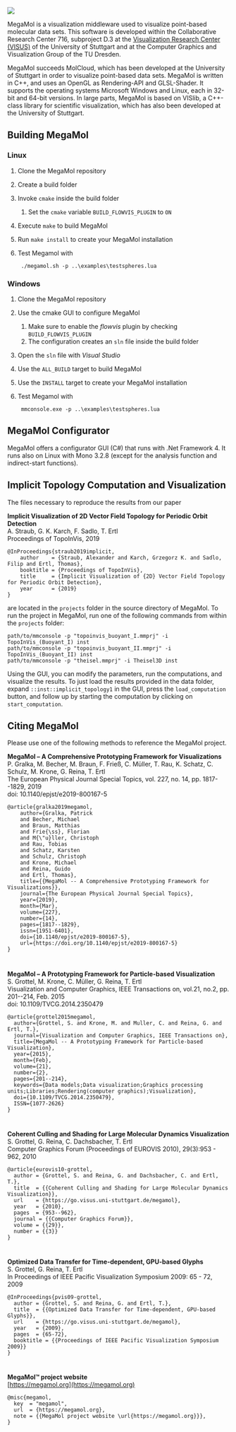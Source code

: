 
![](logo.png)


MegaMol is a visualization middleware used to visualize point-based molecular data sets. This software is developed within the ​Collaborative Research Center 716, subproject ​D.3 at the ​[Visualization Research Center (VISUS)](https://www.visus.uni-stuttgart.de/en) of the University of Stuttgart and at the ​Computer Graphics and Visualization Group of the TU Dresden.  

MegaMol succeeds ​MolCloud, which has been developed at the University of Stuttgart in order to visualize point-based data sets. MegaMol is written in C++, and uses an OpenGL as Rendering-API and GLSL-Shader. It supports the operating systems Microsoft Windows and Linux, each in 32-bit and 64-bit versions. In large parts, MegaMol is based on VISlib, a C++-class library for scientific visualization, which has also been developed at the University of Stuttgart. 


## Building MegaMol
### Linux
1. Clone the MegaMol repository
2. Create a build folder
3. Invoke `cmake` inside the build folder
    1. Set the `cmake` variable `BUILD_FLOWVIS_PLUGIN` to `ON`
4. Execute `make` to build MegaMol
5. Run `make install` to create your MegaMol installation
6. Test Megamol with

        ./megamol.sh -p ..\examples\testspheres.lua

### Windows
1. Clone the MegaMol repository
2. Use the cmake GUI to configure MegaMol
    1. Make sure to enable the *flowvis* plugin by checking `BUILD_FLOWVIS_PLUGIN`
    2. The configuration creates an `sln` file inside the build folder
3. Open the `sln` file with *Visual Studio*
4. Use the `ALL_BUILD` target to build MegaMol
5. Use the `INSTALL` target to create your MegaMol installation
6. Test Megamol with

        mmconsole.exe -p ..\examples\testspheres.lua


## MegaMol Configurator
MegaMol offers a configurator GUI (C#) that runs with .Net Framework 4.
It runs also on Linux with Mono 3.2.8 (except for the analysis function and indirect-start functions).  


## Implicit Topology Computation and Visualization
The files necessary to reproduce the results from our paper


**Implicit Visualization of 2D Vector Field Topology for Periodic Orbit Detection**  
A. Straub, G. K. Karch, F. Sadlo, T. Ertl  
Proceedings of TopoInVis, 2019

    @InProceedings{straub2019implicit,
        author    = {Straub, Alexander and Karch, Grzegorz K. and Sadlo, Filip and Ertl, Thomas},
        booktitle = {Proceedings of TopoInVis},
        title     = {Implicit Visualization of {2D} Vector Field Topology for Periodic Orbit Detection},
        year      = {2019}
    }


are located in the `projects` folder in the source directory of MegaMol. To run the project in MegaMol, run one of the following commands from within the `projects` folder:


    path/to/mmconsole -p "topoinvis_buoyant_I.mmprj" -i TopoInVis_(Buoyant_I) inst
    path/to/mmconsole -p "topoinvis_buoyant_II.mmprj" -i TopoInVis_(Buoyant_II) inst
    path/to/mmconsole -p "theisel.mmprj" -i Theisel3D inst


Using the GUI, you can modify the parameters, run the computations, and visualize the results. To just load the results provided in the data folder, expand `::inst::implicit_topology1` in the GUI, press the `load_computation` button, and follow up by starting the computation by clicking on `start_computation`.


## Citing MegaMol
Please use one of the following methods to reference the MegaMol project.


**MegaMol – A Comprehensive Prototyping Framework for Visualizations**  
P. Gralka, M. Becher, M. Braun, F. Frieß, C. Müller, T. Rau, K. Schatz, C. Schulz, M. Krone, G. Reina, T. Ertl  
The European Physical Journal Special Topics, vol. 227, no. 14, pp. 1817--1829, 2019  
doi: 10.1140/epjst/e2019-800167-5

    @article{gralka2019megamol,
        author={Gralka, Patrick
        and Becher, Michael
        and Braun, Matthias
        and Frie{\ss}, Florian
        and M{\"u}ller, Christoph
        and Rau, Tobias
        and Schatz, Karsten
        and Schulz, Christoph
        and Krone, Michael
        and Reina, Guido
        and Ertl, Thomas},
        title={{MegaMol -- A Comprehensive Prototyping Framework for Visualizations}},
        journal={The European Physical Journal Special Topics},
        year={2019},
        month={Mar},
        volume={227},
        number={14},
        pages={1817--1829},
        issn={1951-6401},
        doi={10.1140/epjst/e2019-800167-5},
        url={https://doi.org/10.1140/epjst/e2019-800167-5}
    }
#
**MegaMol – A Prototyping Framework for Particle-based Visualization**  
S. Grottel, M. Krone, C. Müller, G. Reina, T. Ertl  
Visualization and Computer Graphics, IEEE Transactions on, vol.21, no.2, pp. 201--214, Feb. 2015  
doi: 10.1109/TVCG.2014.2350479

    @article{grottel2015megamol,
      author={Grottel, S. and Krone, M. and Muller, C. and Reina, G. and Ertl, T.},
      journal={Visualization and Computer Graphics, IEEE Transactions on},
      title={MegaMol -- A Prototyping Framework for Particle-based Visualization},
      year={2015},
      month={Feb},
      volume={21},
      number={2},
      pages={201--214},
      keywords={Data models;Data visualization;Graphics processing units;Libraries;Rendering(computer graphics);Visualization},
      doi={10.1109/TVCG.2014.2350479},
      ISSN={1077-2626}
    }
#
**Coherent Culling and Shading for Large Molecular Dynamics Visualization**  
S. Grottel, G. Reina, C. Dachsbacher, T. Ertl  
Computer Graphics Forum (Proceedings of EUROVIS 2010), 29(3):953 - 962, 2010

    @article{eurovis10-grottel,
      author = {Grottel, S. and Reina, G. and Dachsbacher, C. and Ertl, T.},
      title  = {{Coherent Culling and Shading for Large Molecular Dynamics Visualization}},
      url    = {https://go.visus.uni-stuttgart.de/megamol},
      year   = {2010},
      pages  = {953--962},
      journal = {{Computer Graphics Forum}},
      volume = {{29}},
      number = {{3}}
    }
#
**Optimized Data Transfer for Time-dependent, GPU-based Glyphs**  
S. Grottel, G. Reina, T. Ertl  
In Proceedings of IEEE Pacific Visualization Symposium 2009: 65 - 72, 2009

    @InProceedings{pvis09-grottel,
      author = {Grottel, S. and Reina, G. and Ertl, T.},
      title  = {{Optimized Data Transfer for Time-dependent, GPU-based Glyphs}},
      url    = {https://go.visus.uni-stuttgart.de/megamol},
      year   = {2009},
      pages  = {65-72},
      booktitle = {{Proceedings of IEEE Pacific Visualization Symposium 2009}}
    }

#
**MegaMol™ project website**  
[https://megamol.org](https://megamol.org)

    @misc{megamol,
      key  = "megamol",
      url  = {https://megamol.org},
      note = {{MegaMol project website \url{https://megamol.org}}},
    }
